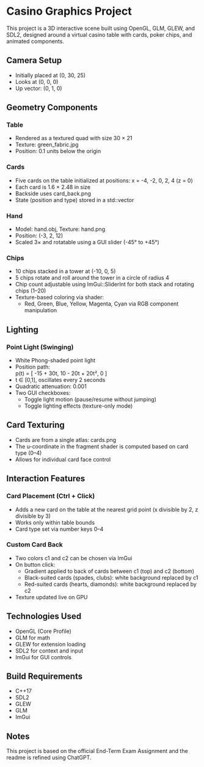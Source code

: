 # Casino Graphics Project

This project is a 3D interactive scene built using OpenGL, GLM, GLEW, and SDL2, designed around a virtual casino table with cards, poker chips, and animated components.

## Camera Setup

- Initially placed at (0, 30, 25)
- Looks at (0, 0, 0)
- Up vector: (0, 1, 0)

## Geometry Components

### Table
- Rendered as a textured quad with size 30 × 21
- Texture: green_fabric.jpg
- Position: 0.1 units below the origin

### Cards
- Five cards on the table initialized at positions: x = -4, -2, 0, 2, 4 (z = 0)
- Each card is 1.6 × 2.48 in size
- Backside uses card_back.png
- State (position and type) stored in a std::vector

### Hand
- Model: hand.obj, Texture: hand.png
- Position: (-3, 2, 12)
- Scaled 3× and rotatable using a GUI slider (-45° to +45°)

### Chips
- 10 chips stacked in a tower at (-10, 0, 5)
- 5 chips rotate and roll around the tower in a circle of radius 4
- Chip count adjustable using ImGui::SliderInt for both stack and rotating chips (1–20)
- Texture-based coloring via shader:
  - Red, Green, Blue, Yellow, Magenta, Cyan via RGB component manipulation

## Lighting

### Point Light (Swinging)
- White Phong-shaded point light
- Position path:  
  p(t) = [ -15 + 30t, 10 - 20t + 20t², 0 ]
- t ∈ [0,1], oscillates every 2 seconds
- Quadratic attenuation: 0.001
- Two GUI checkboxes:
  - Toggle light motion (pause/resume without jumping)
  - Toggle lighting effects (texture-only mode)

## Card Texturing

- Cards are from a single atlas: cards.png
- The u-coordinate in the fragment shader is computed based on card type (0–4)
- Allows for individual card face control

## Interaction Features

### Card Placement (Ctrl + Click)
- Adds a new card on the table at the nearest grid point (x divisible by 2, z divisible by 3)
- Works only within table bounds
- Card type set via number keys 0–4

### Custom Card Back
- Two colors c1 and c2 can be chosen via ImGui
- On button click:
  - Gradient applied to back of cards between c1 (top) and c2 (bottom)
  - Black-suited cards (spades, clubs): white background replaced by c1
  - Red-suited cards (hearts, diamonds): white background replaced by c2
- Texture updated live on GPU

## Technologies Used

- OpenGL (Core Profile)
- GLM for math
- GLEW for extension loading
- SDL2 for context and input
- ImGui for GUI controls

## Build Requirements

- C++17
- SDL2
- GLEW
- GLM
- ImGui

## Notes

This project is based on the official End-Term Exam Assignment and the readme is refined using ChatGPT.
